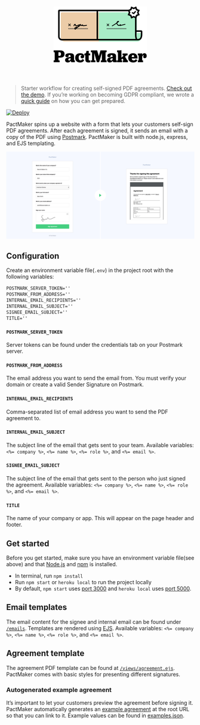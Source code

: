 <h1 align="center">
  <img width="250" src="media/logo.png" alt="PactMaker">
  <br>
  <br>
</h1>

>Starter workflow for creating self-signed PDF agreements. [Check out the demo](https://pactmaker.herokuapp.com). If you’re working on becoming GDPR compliant, we wrote a [quick guide](https://postmarkapp.com/blog/gdpr-get-ready) on how you can get prepared.


[![Deploy](https://www.herokucdn.com/deploy/button.svg)](https://heroku.com/deploy)

PactMaker spins up a website with a form that lets your customers self-sign PDF agreements. After each agreement is signed, it sends an email with a copy of the PDF using [Postmark](https://postmarkapp.com). PactMaker is built with node.js, express, and EJS templating.

![PactMaker Screenshot](media/screenshot.png)

## Configuration
Create an environment variable file(`.env`) in the project root with the following variables:

```
POSTMARK_SERVER_TOKEN=''
POSTMARK_FROM_ADDRESS=''
INTERNAL_EMAIL_RECIPIENTS=''
INTERNAL_EMAIL_SUBJECT=''
SIGNEE_EMAIL_SUBJECT=''
TITLE=''
```

#### `POSTMARK_SERVER_TOKEN`
Server tokens can be found under the credentials tab on your Postmark server.

#### `POSTMARK_FROM_ADDRESS`
The email address you want to send the email from. You must verify your domain or create a valid Sender Signature on Postmark.

#### `INTERNAL_EMAIL_RECIPIENTS`
Comma-separated list of email address you want to send the PDF agreement to.

#### `INTERNAL_EMAIL_SUBJECT`
The subject line of the email that gets sent to your team. Available variables: `<%= company %>`, `<%= name %>`, `<%= role %>`, and `<%= email %>`.

#### `SIGNEE_EMAIL_SUBJECT`
The subject line of the email that gets sent to the person who just signed the agreement. Available variables: `<%= company %>`, `<%= name %>`, `<%= role %>`, and `<%= email %>`.

#### `TITLE`
The name of your company or app. This will appear on the page header and footer.

## Get started
Before you get started, make sure you have an environment variable file(see above) and that [Node.js](https://nodejs.org/en/) and [npm](https://www.npmjs.com/get-npm) is installed.

* In terminal, run `npm install`
* Run `npm start` or `heroku local` to run the project locally
* By default, `npm start` uses [port 3000](http://localhost:3000) and `heroku local` uses [port 5000](http://localhost:5000).

## Email templates
The email content for the signee and internal email can be found under [`/emails`](emails). Templates are rendered using [EJS](http://www.embeddedjs.com/). Available variables: `<%= company %>`, `<%= name %>`, `<%= role %>`, and `<%= email %>`.

## Agreement template
The agreement PDF template can be found at [`/views/agreement.ejs`](views/agreement.ejs). PactMaker comes with basic styles for presenting different signatures.

### Autogenerated example agreement
It’s important to let your customers preview the agreement before signing it. PactMaker automatically generates an [example agreement](https://pactmaker.herokuapp.com/example.pdf) at the root URL so that you can link to it. Example values can be found in [examples.json](examples.json).
